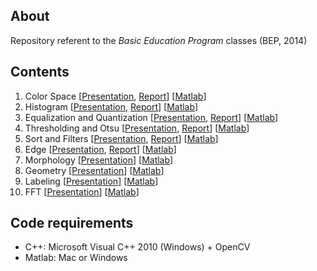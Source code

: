 ## About
Repository referent to the *Basic Education Program* classes (BEP, 2014)

## Contents
01. Color Space [[Presentation](https://github.com/gcunhase/BEP-2014/blob/master/Presentations/01-Color%20Space.pdf), [Report](https://github.com/gcunhase/BEP-2014/blob/master/Reports/01-Color%20Space.pdf)] [[Matlab](https://github.com/gcunhase/BEP-2014/tree/master/Matlab%20Code/01-Color%20Space)]
02. Histogram [[Presentation](https://github.com/gcunhase/BEP-2014/blob/master/Presentations/02-Histogram.pdf), [Report](https://github.com/gcunhase/BEP-2014/blob/master/Reports/02_03-Statistics,%20Histogram,%20Equalization%20and%20Quantization.pdf)] [[Matlab](https://github.com/gcunhase/BEP-2014/tree/master/Matlab%20Code/02-Histogram)]
03. Equalization and Quantization [[Presentation](https://github.com/gcunhase/BEP-2014/blob/master/Presentations/03-Equalization%20and%20Quantization.pdf), [Report](https://github.com/gcunhase/BEP-2014/blob/master/Reports/02_03-Statistics,%20Histogram,%20Equalization%20and%20Quantization.pdf)] [[Matlab](https://github.com/gcunhase/BEP-2014/tree/master/Matlab%20Code/03-Equalization%20and%20Quantization)]
04. Thresholding and Otsu [[Presentation](https://github.com/gcunhase/BEP-2014/blob/master/Presentations/04-Thresholding%20and%20Otsu.pdf), [Report](https://github.com/gcunhase/BEP-2014/blob/master/Reports/04-Thresholding%20and%20Otsu.pdf)] [[Matlab](https://github.com/gcunhase/BEP-2014/tree/master/Matlab%20Code/04-Thresholding%20and%20Otsu)]
05. Sort and Filters [[Presentation](https://github.com/gcunhase/BEP-2014/blob/master/Presentations/05-Sort%20and%Filters.pdf), [Report](https://github.com/gcunhase/BEP-2014/blob/master/Reports/05-Sort%20and%20Filters.pdf)] [[Matlab](https://github.com/gcunhase/BEP-2014/tree/master/Matlab%20Code/05-Sort%20and%20Filters)]
06. Edge [[Presentation](https://github.com/gcunhase/BEP-2014/blob/master/Presentations/06-Edge.pdf), [Report](https://github.com/gcunhase/BEP-2014/blob/master/Reports/06-Edge.pdf)] [[Matlab](https://github.com/gcunhase/BEP-2014/tree/master/Matlab%20Code/06-Edge)]
07. Morphology [[Presentation](https://github.com/gcunhase/BEP-2014/blob/master/Presentations/07-Morphology.pdf)] [[Matlab](https://github.com/gcunhase/BEP-2014/tree/master/Matlab%20Code/07-Morphology)]
08. Geometry [[Presentation](https://github.com/gcunhase/BEP-2014/blob/master/Presentations/08-Geometry.pdf)] [[Matlab](https://github.com/gcunhase/BEP-2014/tree/master/Matlab%20Code/08-Geometry)]
09. Labeling [[Presentation](https://github.com/gcunhase/BEP-2014/blob/master/Presentations/09-Labeling.pdf)] [[Matlab](https://github.com/gcunhase/BEP-2014/tree/master/Matlab%20Code/09-Labeling)]
10. FFT [[Presentation](https://github.com/gcunhase/BEP-2014/blob/master/Presentations/10-FFT.pdf)] [[Matlab](https://github.com/gcunhase/BEP-2014/tree/master/Matlab%20Code/10-FFT)]

## Code requirements
* C++: Microsoft Visual C++ 2010 (Windows) + OpenCV
* Matlab: Mac or Windows
